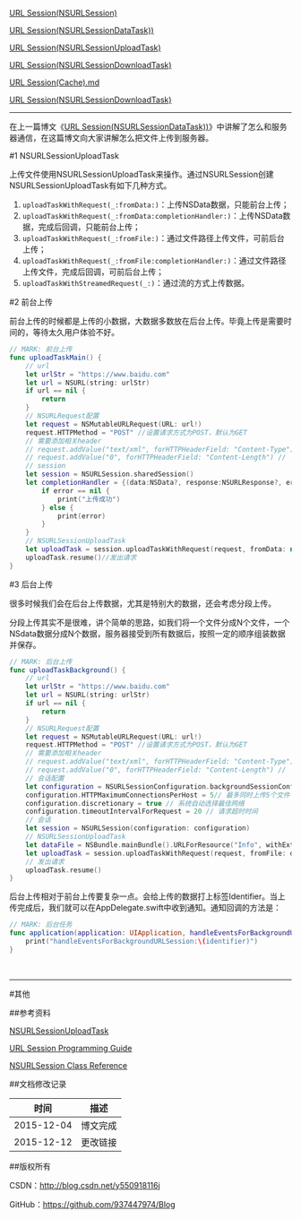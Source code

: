 [URL Session(NSURLSession)](https://github.com/937447974/Blog/blob/master/IOS/Core%20Services%20Layer/Foundation/URL%20Session(NSURLSession).md)

[URL Session(NSURLSessionDataTask))](https://github.com/937447974/Blog/blob/master/IOS/Core%20Services%20Layer/Foundation/URL%20Session(NSURLSessionDataTask).md)

[URL Session(NSURLSessionUploadTask)](https://github.com/937447974/Blog/blob/master/IOS/Core%20Services%20Layer/Foundation/URL%20Session(NSURLSessionUploadTask).md)

[URL Session(NSURLSessionDownloadTask)](https://github.com/937447974/Blog/blob/master/IOS/Core%20Services%20Layer/Foundation/URL%20Session(NSURLSessionDownloadTask).md)

[URL Session(Cache).md](https://github.com/937447974/Blog/blob/master/IOS/Core%20Services%20Layer/Foundation/URL%20Session(Cache).md)

[URL Session(NSURLSessionDownloadTask)](https://github.com/937447974/Blog/blob/master/IOS/Core%20Services%20Layer/Foundation/URL%20Session(Cookie).md)

----

在上一篇博文《[URL Session(NSURLSessionDataTask))](https://github.com/937447974/Blog/blob/master/IOS/Core%20Services%20Layer/Foundation/URL%20Session(NSURLSessionDataTask).md)》中讲解了怎么和服务器通信，在这篇博文向大家讲解怎么把文件上传到服务器。

#1 NSURLSessionUploadTask

上传文件使用NSURLSessionUploadTask来操作。通过NSURLSession创建NSURLSessionUploadTask有如下几种方式。

1. `uploadTaskWithRequest(_:fromData:)`：上传NSData数据，只能前台上传；
2. `uploadTaskWithRequest(_:fromData:completionHandler:)`：上传NSData数据，完成后回调，只能前台上传；
3. `uploadTaskWithRequest(_:fromFile:)`：通过文件路径上传文件，可前后台上传；
4. `uploadTaskWithRequest(_:fromFile:completionHandler:)`：通过文件路径上传文件，完成后回调，可前后台上传；
5. `uploadTaskWithStreamedRequest(_:)`：通过流的方式上传数据。

#2 前台上传

前台上传的时候都是上传的小数据，大数据多数放在后台上传。毕竟上传是需要时间的，等待太久用户体验不好。

```swift
// MARK: 前台上传
func uploadTaskMain() {
    // url
    let urlStr = "https://www.baidu.com"
    let url = NSURL(string: urlStr)
    if url == nil {
        return
    }
    // NSURLRequest配置
    let request = NSMutableURLRequest(URL: url!)
    request.HTTPMethod = "POST" //设置请求方式为POST，默认为GET
    // 需要添加相关header
    // request.addValue("text/xml", forHTTPHeaderField: "Content-Type")// 定义类型
    // request.addValue("0", forHTTPHeaderField: "Content-Length") //
    // session
    let session = NSURLSession.sharedSession()
    let completionHandler = {(data:NSData?, response:NSURLResponse?, error:NSError?) -> Void in
        if error == nil {
            print("上传成功")
        } else {
            print(error)
        }
    }
    // NSURLSessionUploadTask
    let uploadTask = session.uploadTaskWithRequest(request, fromData: nil, completionHandler: completionHandler)
    uploadTask.resume()//发出请求
}
```

#3 后台上传

很多时候我们会在后台上传数据，尤其是特别大的数据，还会考虑分段上传。

分段上传其实不是很难，讲个简单的思路，如我们将一个文件分成N个文件，一个NSdata数据分成N个数据，服务器接受到所有数据后，按照一定的顺序组装数据并保存。

```swift
// MARK: 后台上传
func uploadTaskBackground() {
    // url
    let urlStr = "https://www.baidu.com"
    let url = NSURL(string: urlStr)
    if url == nil {
        return
    }
    // NSURLRequest配置
    let request = NSMutableURLRequest(URL: url!)
    request.HTTPMethod = "POST" //设置请求方式为POST，默认为GET
    // 需要添加相关header
    // request.addValue("text/xml", forHTTPHeaderField: "Content-Type")// 定义类型
    // request.addValue("0", forHTTPHeaderField: "Content-Length") //
    // 会话配置
    let configuration = NSURLSessionConfiguration.backgroundSessionConfigurationWithIdentifier("com.uploadTask.URLSession")
    configuration.HTTPMaximumConnectionsPerHost = 5// 最多同时上传5个文件
    configuration.discretionary = true // 系统自动选择最佳网络
    configuration.timeoutIntervalForRequest = 20 // 请求超时时间
    // 会话
    let session = NSURLSession(configuration: configuration)
    // NSURLSessionUploadTask
    let dataFile = NSBundle.mainBundle().URLForResource("Info", withExtension: "plist")
    let uploadTask = session.uploadTaskWithRequest(request, fromFile: dataFile!)
    // 发出请求
    uploadTask.resume()
}
```

后台上传相对于前台上传要复杂一点。会给上传的数据打上标签Identifier。当上传完成后，我们就可以在AppDelegate.swift中收到通知。通知回调的方法是：

```swift
// MARK: 后台任务
func application(application: UIApplication, handleEventsForBackgroundURLSession identifier: String, completionHandler: () -> Void) {
    print("handleEventsForBackgroundURLSession:\(identifier)")
}
```

&#160;

----------

#其他

##参考资料

[NSURLSessionUploadTask](https://developer.apple.com/library/ios/documentation/Foundation/Reference/NSURLSessionUploadTask_class/index.html)

[URL Session Programming Guide](https://developer.apple.com/library/ios/documentation/Cocoa/Conceptual/URLLoadingSystem/URLLoadingSystem.html)

[NSURLSession Class Reference](https://developer.apple.com/library/ios/documentation/Foundation/Reference/NSURLSession_class/index.html)

##文档修改记录

| 时间 | 描述 |
| ---- | ---- |
| 2015-12-04 | 博文完成 |
| 2015-12-12 | 更改链接 |

##版权所有

CSDN：http://blog.csdn.net/y550918116j

GitHub：https://github.com/937447974/Blog